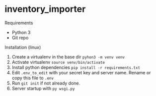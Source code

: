 # inventory_importer

Requirements
- Python 3
- Git repo

Installation (linux)

1. Create a virtualenv in the base dir `pyhon3 -m venv venv`
2. Activate virtualenv `source venv/bin/activate`
3. Install python dependencies `pip install -r requirements.txt`
4. Edit `.env_to_edit` with your secret key and server name. Rename or copy this file to `.env`
5. Run `git init` if not already done.
6. Server startup with `py wsgi.py`
